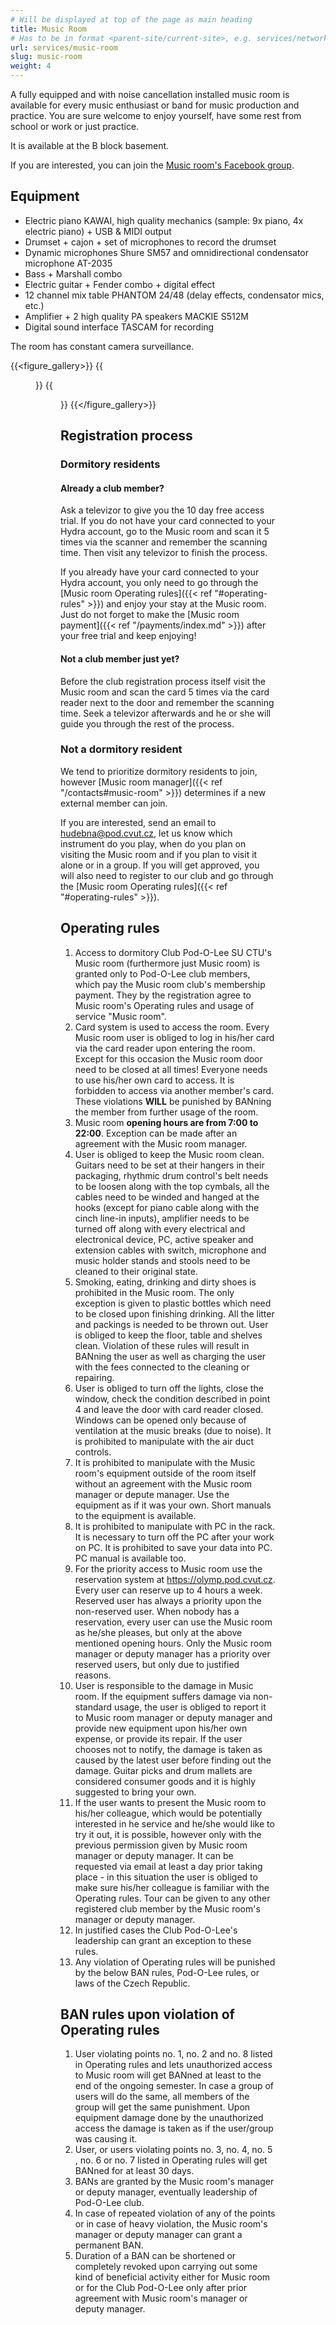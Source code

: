```yaml
---
# Will be displayed at top of the page as main heading
title: Music Room
# Has to be in format <parent-site/current-site>, e.g. services/network (notice missing slash at the beginning)
url: services/music-room
slug: music-room
weight: 4
---
```


A fully equipped and with noise cancellation installed music room is available for every music enthusiast or band for music production and practice. You are sure welcome to enjoy yourself, have some rest from school or work or just practice.

It is available at the B block basement.

If you are interested, you can join the [Music room's Facebook group](https://www.facebook.com/groups/135514173251273/).

## Equipment

- Electric piano KAWAI, high quality mechanics (sample: 9x piano, 4x electric piano) + USB & MIDI output
- Drumset + cajon + set of microphones to record the drumset
- Dynamic microphones Shure SM57 and omnidirectional condensator microphone AT-2035
- Bass + Marshall combo
- Electric guitar + Fender combo + digital effect
- 12 channel mix table PHANTOM 24/48 (delay effects, condensator mics, etc.)
- Amplifier + 2 high quality PA speakers MACKIE S512M
- Digital sound interface TASCAM for recording

The room has constant camera surveillance.

{{<figure_gallery>}}
    {{<figure src="images/services/music-room/music-room-1.jpg" alt="Music room photo 1">}}
    {{<figure src="images/services/music-room/music-room-2.jpg" alt="Music room photo 2">}}
{{</figure_gallery>}}

## Registration process

### Dormitory residents

#### Already a club member?

Ask a televizor to give you the 10 day free access trial. If you do not have your card connected to your Hydra account, go to the Music room and scan it 5 times via the scanner and remember the scanning time. Then visit any televizor to finish the process.

If you already have your card connected to your Hydra account, you only need to go through the [Music room Operating rules]({{< ref "#operating-rules" >}}) and enjoy your stay at the Music room. Just do not forget to make the [Music room payment]({{< ref "/payments/index.md" >}}) after your free trial and keep enjoying!

#### Not a club member just yet?

Before the club registration process itself visit the Music room and scan the card 5 times via the card reader next to the door and remember the scanning time. Seek a televizor afterwards and he or she will guide you through the rest of the process.

### Not a dormitory resident

We tend to prioritize dormitory residents to join, however [Music room manager]({{< ref "/contacts#music-room" >}}) determines if a new external member can join.

If you are interested, send an email to <hudebna@pod.cvut.cz>, let us know which instrument do you play, when do you plan on visiting the Music room and if you plan to visit it alone or in a group. If you will get approved, you will also need to register to our club and go through the [Music room Operating rules]({{< ref "#operating-rules" >}}).

## Operating rules

1. Access to dormitory Club Pod-O-Lee SU CTU's Music room (furthermore just Music room) is granted only to Pod-O-Lee club members, which pay the Music room club's membership payment. They by the registration agree to Music room's Operating rules and usage of service "Music room".
2. Card system is used to access the room. Every Music room user is obliged to log in his/her card via the card reader upon entering the room. Except for this occasion the Music room door need to be closed at all times! Everyone needs to use his/her own card to access. It is forbidden to access via another member's card. These violations **WILL** be punished by BANning the member from further usage of the room.
3. Music room **opening hours are from 7:00 to 22:00**. Exception can be made after an agreement with the Music room manager.
4. User is obliged to keep the Music room clean. Guitars need to be set at their hangers in their packaging, rhythmic drum control's belt needs to be loosen along with the top cymbals, all the cables need to be winded and hanged at the hooks (except for piano cable along with the cinch line-in inputs), amplifier needs to be turned off along with every electrical and electronical device, PC, active speaker and extension cables with switch, microphone and music holder stands and stools need to be cleaned to their original state.
5. Smoking, eating, drinking and dirty shoes is prohibited in the Music room. The only exception is given to plastic bottles which need to be closed upon finishing drinking. All the litter and packings is needed to be thrown out. User is obliged to keep the floor, table and shelves clean. Violation of these rules will result in BANning the user as well as charging the user with the fees connected to the cleaning or repairing.
6. User is obliged to turn off the lights, close the window, check the condition described in point 4 and leave the door with card reader closed. Windows can be opened only because of ventilation at the music breaks (due to noise). It is prohibited to manipulate with the air duct controls.
7. It is prohibited to manipulate with the Music room's equipment outside of the room itself without an agreement with the Music room manager or depute manager. Use the equipment as if it was your own. Short manuals to the equipment is available.
8. It is prohibited to manipulate with PC in the rack. It is necessary to turn off the PC after your work on PC. It is prohibited to save your data into PC. PC manual is available too.
9. For the priority access to Music room use the reservation system at <https://olymp.pod.cvut.cz>. Every user can reserve up to 4 hours a week. Reserved user has always a priority upon the non-reserved user. When nobody has a reservation, every user can use the Music room as he/she pleases, but only at the above mentioned opening hours. Only the Music room manager or deputy manager has a priority over reserved users, but only due to justified reasons.
10. User is responsible to the damage in Music room. If the equipment suffers damage via non-standard usage, the user is obliged to report it to Music room manager or deputy manager and provide new equipment upon his/her own expense, or provide its repair. If the user chooses not to notify, the damage is taken as caused by the latest user before finding out the damage. Guitar picks and drum mallets are considered consumer goods and it is highly suggested to bring your own.
11. If the user wants to present the Music room to his/her colleague, which would be potentially interested in he service and he/she would like to try it out, it is possible, however only with the previous permission given by Music room manager or deputy manager. It can be requested via email at least a day prior taking place - in this situation the user is obliged to make sure his/her colleague is familiar with the Operating rules. Tour can be given to any other registered club member by the Music room's manager or deputy manager.
12. In justified cases the Club Pod-O-Lee's leadership can grant an exception to these rules.
13. Any violation of Operating rules will be punished by the below BAN rules, Pod-O-Lee rules, or laws of the Czech Republic.

## BAN rules upon violation of Operating rules

1. User violating points no. 1, no. 2 and no. 8 listed in Operating rules and lets unauthorized access to Music room will get BANned at least to the end of the ongoing semester. In case a group of users will do the same, all members of the group will get the same punishment. Upon equipment damage done by the unauthorized access the damage is taken as if the user/group was causing it.
2. User, or users violating points no. 3, no. 4, no. 5 , no. 6 or no. 7 listed in Operating rules will get BANned for at least 30 days.
3. BANs are granted by the Music room's manager or deputy manager, eventually leadership of Pod-O-Lee club.
4. In case of repeated violation of any of the points or in case of heavy violation, the Music room's manager or deputy manager can grant a permanent BAN.
5. Duration of a BAN can be shortened or completely revoked upon carrying out some kind of beneficial activity either for Music room or for the Club Pod-O-Lee only after prior agreement with Music room's manager or deputy manager.
